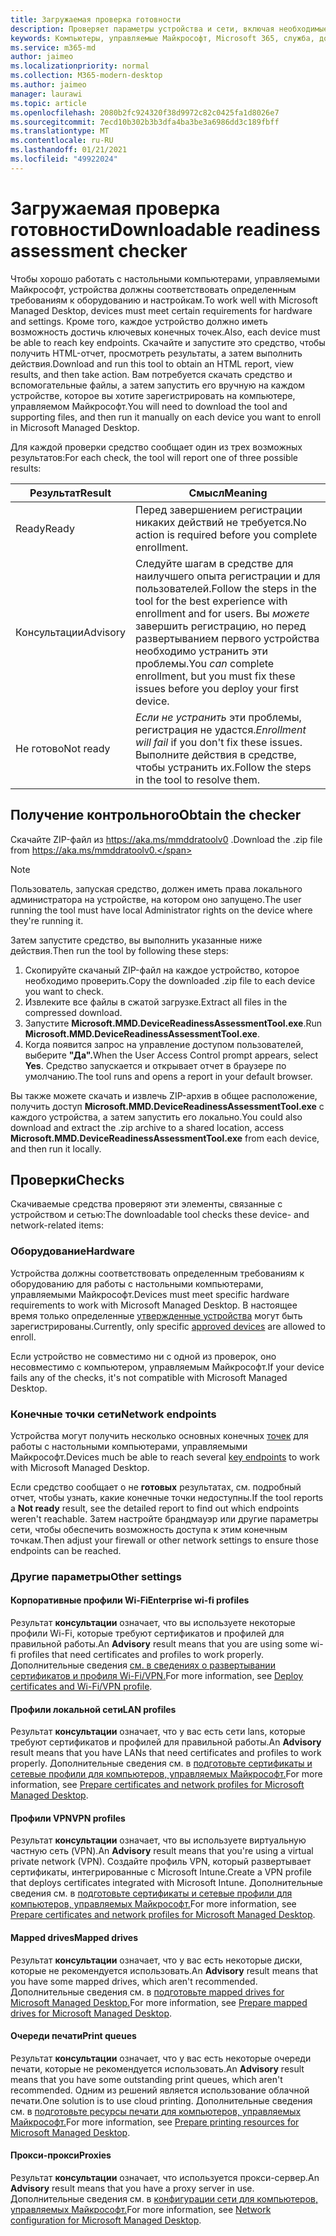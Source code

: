 ```yaml
---
title: Загружаемая проверка готовности
description: Проверяет параметры устройства и сети, включая необходимые конечные точки
keywords: Компьютеры, управляемые Майкрософт, Microsoft 365, служба, документация
ms.service: m365-md
author: jaimeo
ms.localizationpriority: normal
ms.collection: M365-modern-desktop
ms.author: jaimeo
manager: laurawi
ms.topic: article
ms.openlocfilehash: 2080b2fc924320f38d9972c82c0425fa1d8026e7
ms.sourcegitcommit: 7ecd10b302b3b3dfa4ba3be3a6986dd3c189fbff
ms.translationtype: MT
ms.contentlocale: ru-RU
ms.lasthandoff: 01/21/2021
ms.locfileid: "49922024"
---
```

# <a name="downloadable-readiness-assessment-checker"></a><span data-ttu-id="61dfc-104">Загружаемая проверка готовности</span><span class="sxs-lookup"><span data-stu-id="61dfc-104">Downloadable readiness assessment checker</span></span>

<span data-ttu-id="61dfc-105">Чтобы хорошо работать с настольными компьютерами, управляемыми Майкрософт, устройства должны соответствовать определенным требованиям к оборудованию и настройкам.</span><span class="sxs-lookup"><span data-stu-id="61dfc-105">To work well with Microsoft Managed Desktop, devices must meet certain requirements for hardware and settings.</span></span> <span data-ttu-id="61dfc-106">Кроме того, каждое устройство должно иметь возможность достичь ключевых конечных точек.</span><span class="sxs-lookup"><span data-stu-id="61dfc-106">Also, each device must be able to reach key endpoints.</span></span> <span data-ttu-id="61dfc-107">Скачайте и запустите это средство, чтобы получить HTML-отчет, просмотреть результаты, а затем выполнить действия.</span><span class="sxs-lookup"><span data-stu-id="61dfc-107">Download and run this tool to obtain an HTML report, view results, and then take action.</span></span> <span data-ttu-id="61dfc-108">Вам потребуется скачать средство и вспомогательные файлы, а затем запустить его вручную на каждом устройстве, которое вы хотите зарегистрировать на компьютере, управляемом Майкрософт.</span><span class="sxs-lookup"><span data-stu-id="61dfc-108">You will need to download the tool and supporting files, and then run it manually on each device you want to enroll in Microsoft Managed Desktop.</span></span>

<span data-ttu-id="61dfc-109">Для каждой проверки средство сообщает один из трех возможных результатов:</span><span class="sxs-lookup"><span data-stu-id="61dfc-109">For each check, the tool will report one of three possible results:</span></span>


|<span data-ttu-id="61dfc-110">Результат</span><span class="sxs-lookup"><span data-stu-id="61dfc-110">Result</span></span>  |<span data-ttu-id="61dfc-111">Смысл</span><span class="sxs-lookup"><span data-stu-id="61dfc-111">Meaning</span></span>  |
|---------|---------|
|<span data-ttu-id="61dfc-112">Ready</span><span class="sxs-lookup"><span data-stu-id="61dfc-112">Ready</span></span>     | <span data-ttu-id="61dfc-113">Перед завершением регистрации никаких действий не требуется.</span><span class="sxs-lookup"><span data-stu-id="61dfc-113">No action is required before you complete enrollment.</span></span>        |
|<span data-ttu-id="61dfc-114">Консультации</span><span class="sxs-lookup"><span data-stu-id="61dfc-114">Advisory</span></span>    | <span data-ttu-id="61dfc-115">Следуйте шагам в средстве для наилучшего опыта регистрации и для пользователей.</span><span class="sxs-lookup"><span data-stu-id="61dfc-115">Follow the steps in the tool for the best experience with enrollment and for users.</span></span> <span data-ttu-id="61dfc-116">Вы *можете* завершить регистрацию, но перед развертыванием первого устройства необходимо устранить эти проблемы.</span><span class="sxs-lookup"><span data-stu-id="61dfc-116">You *can* complete enrollment, but you must fix these issues before you deploy your first device.</span></span>        |
|<span data-ttu-id="61dfc-117">Не готово</span><span class="sxs-lookup"><span data-stu-id="61dfc-117">Not ready</span></span> | <span data-ttu-id="61dfc-118">*Если не устранить* эти проблемы, регистрация не удастся.</span><span class="sxs-lookup"><span data-stu-id="61dfc-118">*Enrollment will fail* if you don't fix these issues.</span></span> <span data-ttu-id="61dfc-119">Выполните действия в средстве, чтобы устранить их.</span><span class="sxs-lookup"><span data-stu-id="61dfc-119">Follow the steps in the tool to resolve them.</span></span>        |

## <a name="obtain-the-checker"></a><span data-ttu-id="61dfc-120">Получение контрольного</span><span class="sxs-lookup"><span data-stu-id="61dfc-120">Obtain the checker</span></span>

<span data-ttu-id="61dfc-121">Скачайте ZIP-файл из https://aka.ms/mmddratoolv0 .</span><span class="sxs-lookup"><span data-stu-id="61dfc-121">Download the .zip file from https://aka.ms/mmddratoolv0.</span></span>

> [!NOTE]
> <span data-ttu-id="61dfc-122">Пользователь, запуская средство, должен иметь права локального администратора на устройстве, на котором оно запущено.</span><span class="sxs-lookup"><span data-stu-id="61dfc-122">The user running the tool must have local Administrator rights on the device where they're running it.</span></span>

 <span data-ttu-id="61dfc-123">Затем запустите средство, вы выполнить указанные ниже действия.</span><span class="sxs-lookup"><span data-stu-id="61dfc-123">Then run the tool by following these steps:</span></span>

1. <span data-ttu-id="61dfc-124">Скопируйте скачаный ZIP-файл на каждое устройство, которое необходимо проверить.</span><span class="sxs-lookup"><span data-stu-id="61dfc-124">Copy the downloaded .zip file to each device you want to check.</span></span>
2. <span data-ttu-id="61dfc-125">Извлеките все файлы в сжатой загрузке.</span><span class="sxs-lookup"><span data-stu-id="61dfc-125">Extract all files in the compressed download.</span></span>
3. <span data-ttu-id="61dfc-126">Запустите **Microsoft.MMD.DeviceReadinessAssessmentTool.exe**.</span><span class="sxs-lookup"><span data-stu-id="61dfc-126">Run **Microsoft.MMD.DeviceReadinessAssessmentTool.exe**.</span></span>
4. <span data-ttu-id="61dfc-127">Когда появится запрос на управление доступом пользователей, выберите **"Да".**</span><span class="sxs-lookup"><span data-stu-id="61dfc-127">When the User Access Control prompt appears, select **Yes**.</span></span> <span data-ttu-id="61dfc-128">Средство запускается и открывает отчет в браузере по умолчанию.</span><span class="sxs-lookup"><span data-stu-id="61dfc-128">The tool runs and opens a report in your default browser.</span></span>

<span data-ttu-id="61dfc-129">Вы также можете скачать и извлечь ZIP-архив в общее расположение, получить доступ **Microsoft.MMD.DeviceReadinessAssessmentTool.exe** с каждого устройства, а затем запустить его локально.</span><span class="sxs-lookup"><span data-stu-id="61dfc-129">You could also download and extract the .zip archive to a shared location, access **Microsoft.MMD.DeviceReadinessAssessmentTool.exe** from each device, and then run it locally.</span></span>


## <a name="checks"></a><span data-ttu-id="61dfc-130">Проверки</span><span class="sxs-lookup"><span data-stu-id="61dfc-130">Checks</span></span>

<span data-ttu-id="61dfc-131">Скачиваемые средства проверяют эти элементы, связанные с устройством и сетью:</span><span class="sxs-lookup"><span data-stu-id="61dfc-131">The downloadable tool checks these device- and network-related items:</span></span>

### <a name="hardware"></a><span data-ttu-id="61dfc-132">Оборудование</span><span class="sxs-lookup"><span data-stu-id="61dfc-132">Hardware</span></span>

<span data-ttu-id="61dfc-133">Устройства должны соответствовать определенным требованиям к оборудованию для работы с настольными компьютерами, управляемыми Майкрософт.</span><span class="sxs-lookup"><span data-stu-id="61dfc-133">Devices must meet specific hardware requirements to work with Microsoft Managed Desktop.</span></span> <span data-ttu-id="61dfc-134">В настоящее время только определенные [утвержденные устройства](../service-description/device-list.md) могут быть зарегистрированы.</span><span class="sxs-lookup"><span data-stu-id="61dfc-134">Currently, only specific [approved devices](../service-description/device-list.md) are allowed to enroll.</span></span> 

<span data-ttu-id="61dfc-135">Если устройство не совместимо ни с одной из проверок, оно несовместимо с компьютером, управляемым Майкрософт.</span><span class="sxs-lookup"><span data-stu-id="61dfc-135">If your device fails any of the checks, it's not compatible with Microsoft Managed Desktop.</span></span>

### <a name="network-endpoints"></a><span data-ttu-id="61dfc-136">Конечные точки сети</span><span class="sxs-lookup"><span data-stu-id="61dfc-136">Network endpoints</span></span>

<span data-ttu-id="61dfc-137">Устройства могут получить несколько основных конечных [точек](network.md) для работы с настольными компьютерами, управляемыми Майкрософт.</span><span class="sxs-lookup"><span data-stu-id="61dfc-137">Devices much be able to reach several [key endpoints](network.md) to work with Microsoft Managed Desktop.</span></span>

<span data-ttu-id="61dfc-138">Если средство сообщает о не **готовых** результатах, см. подробный отчет, чтобы узнать, какие конечные точки недоступны.</span><span class="sxs-lookup"><span data-stu-id="61dfc-138">If the tool reports a **Not ready** result, see the detailed report to find out which endpoints weren't reachable.</span></span> <span data-ttu-id="61dfc-139">Затем настройте брандмауэр или другие параметры сети, чтобы обеспечить возможность доступа к этим конечным точкам.</span><span class="sxs-lookup"><span data-stu-id="61dfc-139">Then adjust your firewall or other network settings to ensure those endpoints can be reached.</span></span>

### <a name="other-settings"></a><span data-ttu-id="61dfc-140">Другие параметры</span><span class="sxs-lookup"><span data-stu-id="61dfc-140">Other settings</span></span>

#### <a name="enterprise-wi-fi-profiles"></a><span data-ttu-id="61dfc-141">Корпоративные профили Wi-Fi</span><span class="sxs-lookup"><span data-stu-id="61dfc-141">Enterprise wi-fi profiles</span></span>

<span data-ttu-id="61dfc-142">Результат **консультации** означает, что вы используете некоторые профили Wi-Fi, которые требуют сертификатов и профилей для правильной работы.</span><span class="sxs-lookup"><span data-stu-id="61dfc-142">An **Advisory** result means that you are using some wi-fi profiles that need certificates and profiles to work properly.</span></span> <span data-ttu-id="61dfc-143">Дополнительные сведения [см. в сведениях о развертывании сертификатов и профиля Wi-Fi/VPN.](certs-wifi-lan.md#deploy-certificates-and-wi-fivpn-profile)</span><span class="sxs-lookup"><span data-stu-id="61dfc-143">For more information, see [Deploy certificates and Wi-Fi/VPN profile](certs-wifi-lan.md#deploy-certificates-and-wi-fivpn-profile).</span></span>

#### <a name="lan-profiles"></a><span data-ttu-id="61dfc-144">Профили локальной сети</span><span class="sxs-lookup"><span data-stu-id="61dfc-144">LAN profiles</span></span>

<span data-ttu-id="61dfc-145">Результат **консультации** означает, что у вас есть сети lans, которые требуют сертификатов и профилей для правильной работы.</span><span class="sxs-lookup"><span data-stu-id="61dfc-145">An **Advisory** result means that you have LANs that need certificates and profiles to work properly.</span></span> <span data-ttu-id="61dfc-146">Дополнительные сведения см. в [подготовьте сертификаты и сетевые профили для компьютеров, управляемых Майкрософт.](certs-wifi-lan.md)</span><span class="sxs-lookup"><span data-stu-id="61dfc-146">For more information, see [Prepare certificates and network profiles for Microsoft Managed Desktop](certs-wifi-lan.md).</span></span>

#### <a name="vpn-profiles"></a><span data-ttu-id="61dfc-147">Профили VPN</span><span class="sxs-lookup"><span data-stu-id="61dfc-147">VPN profiles</span></span>

<span data-ttu-id="61dfc-148">Результат **консультации** означает, что вы используете виртуальную частную сеть (VPN).</span><span class="sxs-lookup"><span data-stu-id="61dfc-148">An **Advisory** result means that you're using a virtual private network (VPN).</span></span> <span data-ttu-id="61dfc-149">Создайте профиль VPN, который развертывает сертификаты, интегрированные с Microsoft Intune.</span><span class="sxs-lookup"><span data-stu-id="61dfc-149">Create a VPN profile that deploys certificates integrated with Microsoft Intune.</span></span> <span data-ttu-id="61dfc-150">Дополнительные сведения см. в [подготовьте сертификаты и сетевые профили для компьютеров, управляемых Майкрософт.](certs-wifi-lan.md)</span><span class="sxs-lookup"><span data-stu-id="61dfc-150">For more information, see [Prepare certificates and network profiles for Microsoft Managed Desktop](certs-wifi-lan.md).</span></span>

#### <a name="mapped-drives"></a><span data-ttu-id="61dfc-151">Mapped drives</span><span class="sxs-lookup"><span data-stu-id="61dfc-151">Mapped drives</span></span>

<span data-ttu-id="61dfc-152">Результат **консультации** означает, что у вас есть некоторые диски, которые не рекомендуется использовать.</span><span class="sxs-lookup"><span data-stu-id="61dfc-152">An **Advisory** result means that you have some mapped drives, which aren't recommended.</span></span> <span data-ttu-id="61dfc-153">Дополнительные сведения см. в [подготовьте mapped drives for Microsoft Managed Desktop.](mapped-drives.md)</span><span class="sxs-lookup"><span data-stu-id="61dfc-153">For more information, see [Prepare mapped drives for Microsoft Managed Desktop](mapped-drives.md).</span></span>

#### <a name="print-queues"></a><span data-ttu-id="61dfc-154">Очереди печати</span><span class="sxs-lookup"><span data-stu-id="61dfc-154">Print queues</span></span>

<span data-ttu-id="61dfc-155">Результат **консультации** означает, что у вас есть некоторые очереди печати, которые не рекомендуется использовать.</span><span class="sxs-lookup"><span data-stu-id="61dfc-155">An **Advisory** result means that you have some outstanding print queues, which aren't recommended.</span></span> <span data-ttu-id="61dfc-156">Одним из решений является использование облачной печати.</span><span class="sxs-lookup"><span data-stu-id="61dfc-156">One solution is to use cloud printing.</span></span> <span data-ttu-id="61dfc-157">Дополнительные сведения см. в [подготовьте ресурсы печати для компьютеров, управляемых Майкрософт.](printing.md)</span><span class="sxs-lookup"><span data-stu-id="61dfc-157">For more information, see [Prepare printing resources for Microsoft Managed Desktop](printing.md).</span></span>

#### <a name="proxies"></a><span data-ttu-id="61dfc-158">Прокси-прокси</span><span class="sxs-lookup"><span data-stu-id="61dfc-158">Proxies</span></span>

<span data-ttu-id="61dfc-159">Результат **консультации** означает, что используется прокси-сервер.</span><span class="sxs-lookup"><span data-stu-id="61dfc-159">An **Advisory** result means that you have a proxy server in use.</span></span> <span data-ttu-id="61dfc-160">Дополнительные сведения см. в [конфигурации сети для компьютеров, управляемых Майкрософт.](network.md)</span><span class="sxs-lookup"><span data-stu-id="61dfc-160">For more information, see [Network configuration for Microsoft Managed Desktop](network.md).</span></span>

